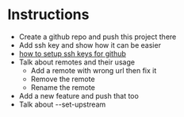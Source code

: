 # Instructions

- Create a github repo and push this project there
- Add ssh key and show how it can be easier
- [how to setup ssh keys for github](https://docs.github.com/en/github/authenticating-to-github/connecting-to-github-with-ssh/generating-a-new-ssh-key-and-adding-it-to-the-ssh-agent)
- Talk about remotes and their usage
  - Add a remote with wrong url then fix it
  - Remove the remote
  - Rename the remote
- Add a new feature and push that too
- Talk about --set-upstream
